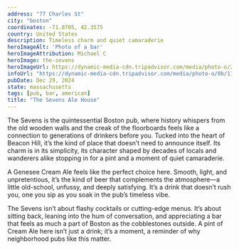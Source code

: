```yaml
---
address: "77 Charles St"
city: "boston"
coordinates: -71.0705, 42.3575
country: United States
description: Timeless charm and quiet camaraderie
heroImageAlt: 'Photo of a bar'
heroImageAttribution: Michael C
heroImage: the-sevens
heroImageUrl: https://dynamic-media-cdn.tripadvisor.com/media/photo-o/2d/73/30/93/caption.jpg?w=1400&h=-1&s=1
infoUrl: "https://dynamic-media-cdn.tripadvisor.com/media/photo-o/0b/11/85/8f/typical-irish-decor-sets.jpg?w=2000&h=-1&s=1"
pubDate: Dec 29, 2024
state: massachusetts
tags: [pub, bar, american]
title: "The Sevens Ale House"
---
```


The Sevens is the quintessential Boston pub, where history whispers from the old wooden walls and the creak of the floorboards feels like a connection to generations of drinkers before you. Tucked into the heart of Beacon Hill, it’s the kind of place that doesn’t need to announce itself. Its charm is in its simplicity, its character shaped by decades of locals and wanderers alike stopping in for a pint and a moment of quiet camaraderie.

A Genesee Cream Ale feels like the perfect choice here. Smooth, light, and unpretentious, it’s the kind of beer that complements the atmosphere—a little old-school, unfussy, and deeply satisfying. It’s a drink that doesn’t rush you, one you sip as you soak in the pub’s timeless vibe.

The Sevens isn’t about flashy cocktails or cutting-edge menus. It’s about sitting back, leaning into the hum of conversation, and appreciating a bar that feels as much a part of Boston as the cobblestones outside. A pint of Cream Ale here isn’t just a drink; it’s a moment, a reminder of why neighborhood pubs like this matter.

